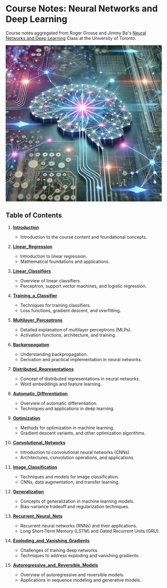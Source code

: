

# Course Notes: Neural Networks and Deep Learning

Course notes aggregated from Roger Grosse and Jimmy Ba's [Neural Networks and Deep Learning](https://www.cs.toronto.edu/~rgrosse/courses/csc421_2019/) Class at the University of Toronto.

![NNs](./NNs.webp)

## Table of Contents

1. **[Introduction](./Course_Notes/01_Introduction.pdf)**
   - Introduction to the course content and foundational concepts.

2. **[Linear_Regression](./Course_Notes/02a_Linear_Regression.pdf)**
   - Introduction to linear regression.
   - Mathematical foundations and applications.

3. **[Linear_Classifiers](./Course_Notes/02b_Linear_Classifiers.pdf)**
   - Overview of linear classifiers.
   - Perceptron, support vector machines, and logistic regression.

4. **[Training_a_Classifier](./Course_Notes/02c_Training_a_Classifier.pdf)**
   - Techniques for training classifiers.
   - Loss functions, gradient descent, and overfitting.

5. **[Multilayer_Perceptrons](./Course_Notes/03_Multilayer_Perceptrons.pdf)**
   - Detailed explanation of multilayer perceptrons (MLPs).
   - Activation functions, architecture, and training.

6. **[Backpropagation](./Course_Notes/04_Backpropagation.pdf)**
   - Understanding backpropagation.
   - Derivation and practical implementation in neural networks.

7. **[Distributed_Representations](./Course_Notes/05_Distributed_Representations.pdf)**
   - Concept of distributed representations in neural networks.
   - Word embeddings and feature learning.

8. **[Automatic_Differentiation](./Course_Notes/06_Automatic_Differentiation.pdf)**
   - Overview of automatic differentiation.
   - Techniques and applications in deep learning.

9. **[Optimization](./Course_Notes/07_Optimization.pdf)**
   - Methods for optimization in machine learning.
   - Gradient descent variants, and other optimization algorithms.

10. **[Convolutional_Networks](./Course_Notes/08_Convolutional_Networks.pdf)**
    - Introduction to convolutional neural networks (CNNs).
    - Architectures, convolution operations, and applications.

11. **[Image_Classification](./Course_Notes/09_Image_Classification.pdf)**
    - Techniques and models for image classification.
    - CNNs, data augmentation, and transfer learning.

12. **[Generalization](./Course_Notes/10_Generalization.pdf)**
    - Concepts of generalization in machine learning models.
    - Bias-variance tradeoff and regularization techniques.

13. **[Recurrent_Neural_Nets](./Course_Notes/11_Recurrent_Neural_Nets.pdf)**
    - Recurrent neural networks (RNNs) and their applications.
    - Long Short-Term Memory (LSTM) and Gated Recurrent Units (GRU).

14. **[Exploding_and_Vanishing_Gradients](./Course_Notes/12_Exploding_and_Vanishing_Gradients.pdf)**
    - Challenges of training deep networks.
    - Techniques to address exploding and vanishing gradients.

15. **[Autoregressive_and_Reversible_Models](./Course_Notes/13_Autoregressive_and_Reversible_Models.pdf)**
    - Overview of autoregressive and reversible models.
    - Applications in sequence modeling and generative models.


